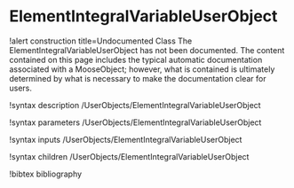 <!-- MOOSE Documentation Stub: Remove this when content is added. -->

# ElementIntegralVariableUserObject

!alert construction title=Undocumented Class
The ElementIntegralVariableUserObject has not been documented. The content contained on this page includes the
typical automatic documentation associated with a MooseObject; however, what is contained is
ultimately determined by what is necessary to make the documentation clear for users.

!syntax description /UserObjects/ElementIntegralVariableUserObject

!syntax parameters /UserObjects/ElementIntegralVariableUserObject

!syntax inputs /UserObjects/ElementIntegralVariableUserObject

!syntax children /UserObjects/ElementIntegralVariableUserObject

!bibtex bibliography
